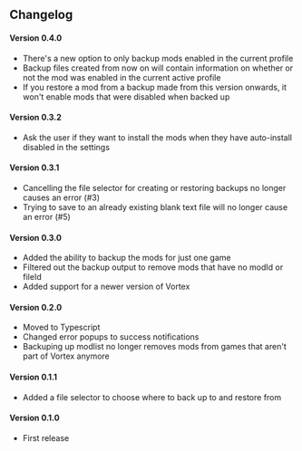 ## Changelog

#### Version 0.4.0
 * There's a new option to only backup mods enabled in the current profile
 * Backup files created from now on will contain information on whether or not the mod was enabled in the current active profile
 * If you restore a mod from a backup made from this version onwards, it won't enable mods that were disabled when backed up

#### Version 0.3.2
 * Ask the user if they want to install the mods when they have auto-install disabled in the settings

#### Version 0.3.1
 * Cancelling the file selector for creating or restoring backups no longer causes an error (#3)
 * Trying to save to an already existing blank text file will no longer cause an error (#5)

#### Version 0.3.0
 * Added the ability to backup the mods for just one game
 * Filtered out the backup output to remove mods that have no modId or fileId
 * Added support for a newer version of Vortex

#### Version 0.2.0
 * Moved to Typescript
 * Changed error popups to success notifications
 * Backuping up modlist no longer removes mods from games that aren't part of Vortex anymore

#### Version 0.1.1
 * Added a file selector to choose where to back up to and restore from

#### Version 0.1.0
 * First release
